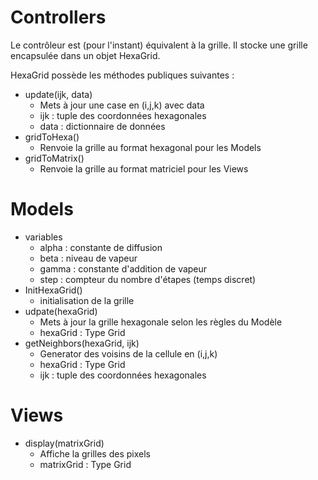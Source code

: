 # Controllers

Le contrôleur est (pour l'instant) équivalent à la grille. Il stocke une grille encapsulée dans un objet HexaGrid.

HexaGrid possède les méthodes publiques suivantes :

+ update(ijk, data)
  + Mets à jour une case en (i,j,k) avec data
  + ijk : tuple des coordonnées hexagonales
  + data : dictionnaire de données
+ gridToHexa()
  + Renvoie la grille au format hexagonal pour les Models
+ gridToMatrix()
  + Renvoie la grille au format matriciel pour les Views

# Models

+ variables
  + alpha : constante de diffusion
  + beta : niveau de vapeur
  + gamma : constante d'addition de vapeur
  + step : compteur du nombre d'étapes (temps discret)
+ InitHexaGrid() 
  + initialisation de la grille
+ udpate(hexaGrid)
  + Mets à jour la grille hexagonale selon les règles du Modèle
  + hexaGrid : Type Grid
+ getNeighbors(hexaGrid, ijk)
  + Generator des voisins de la cellule en (i,j,k)
  + hexaGrid : Type Grid
  + ijk : tuple des coordonnées hexagonales

# Views

+ display(matrixGrid)
  + Affiche la grilles des pixels
  + matrixGrid : Type Grid
